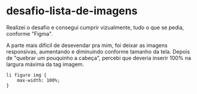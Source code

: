 # desafio-lista-de-imagens

Realizei o desafio e consegui cumprir vizualmente, tudo o que se pedia, conforme "Figma".

A parte mais dificil de desevendar pra mim, foi deixar as imagens responsivas, aumentando e diminuindo conforme tamanho da tela. Depois de "quebrar um pouquinho a cabeça", percebi que deveria inserir 100% na largura máxima da tag imagem.
``` 
li figure img {
    max-width: 100%;
}
```
